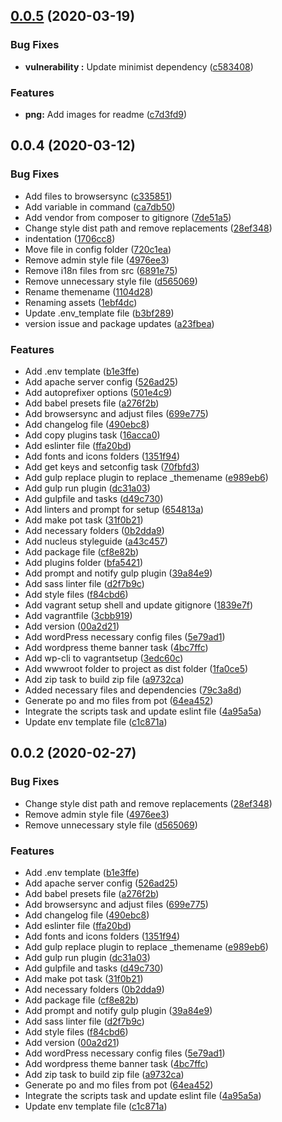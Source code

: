 <a name="0.0.5"></a>
## [0.0.5](https://github.com/marcoris/gulp-wordpress/compare/v0.0.4...v0.0.5) (2020-03-19)


### Bug Fixes

* **vulnerability :** Update minimist dependency ([c583408](https://github.com/marcoris/gulp-wordpress/commit/c583408))


### Features

* **png:** Add images for readme ([c7d3fd9](https://github.com/marcoris/gulp-wordpress/commit/c7d3fd9))



<a name="0.0.4"></a>
## 0.0.4 (2020-03-12)


### Bug Fixes

* Add files to browsersync ([c335851](https://github.com/marcoris/gulp-wordpress/commit/c335851))
* Add variable in command ([ca7db50](https://github.com/marcoris/gulp-wordpress/commit/ca7db50))
* Add vendor from composer to gitignore ([7de51a5](https://github.com/marcoris/gulp-wordpress/commit/7de51a5))
* Change style dist path and remove replacements ([28ef348](https://github.com/marcoris/gulp-wordpress/commit/28ef348))
* indentation ([1706cc8](https://github.com/marcoris/gulp-wordpress/commit/1706cc8))
* Move file in config folder ([720c1ea](https://github.com/marcoris/gulp-wordpress/commit/720c1ea))
* Remove admin style file ([4976ee3](https://github.com/marcoris/gulp-wordpress/commit/4976ee3))
* Remove i18n files from src ([6891e75](https://github.com/marcoris/gulp-wordpress/commit/6891e75))
* Remove unnecessary style file ([d565069](https://github.com/marcoris/gulp-wordpress/commit/d565069))
* Rename themename ([1104d28](https://github.com/marcoris/gulp-wordpress/commit/1104d28))
* Renaming assets ([1ebf4dc](https://github.com/marcoris/gulp-wordpress/commit/1ebf4dc))
* Update .env_template file ([b3bf289](https://github.com/marcoris/gulp-wordpress/commit/b3bf289))
* version issue and package updates ([a23fbea](https://github.com/marcoris/gulp-wordpress/commit/a23fbea))


### Features

* Add .env template ([b1e3ffe](https://github.com/marcoris/gulp-wordpress/commit/b1e3ffe))
* Add apache server config ([526ad25](https://github.com/marcoris/gulp-wordpress/commit/526ad25))
* Add autoprefixer options ([501e4c9](https://github.com/marcoris/gulp-wordpress/commit/501e4c9))
* Add babel presets file ([a276f2b](https://github.com/marcoris/gulp-wordpress/commit/a276f2b))
* Add browsersync and adjust files ([699e775](https://github.com/marcoris/gulp-wordpress/commit/699e775))
* Add changelog file ([490ebc8](https://github.com/marcoris/gulp-wordpress/commit/490ebc8))
* Add copy plugins task ([16acca0](https://github.com/marcoris/gulp-wordpress/commit/16acca0))
* Add eslinter file ([ffa20bd](https://github.com/marcoris/gulp-wordpress/commit/ffa20bd))
* Add fonts and icons folders ([1351f94](https://github.com/marcoris/gulp-wordpress/commit/1351f94))
* Add get keys and setconfig task ([70fbfd3](https://github.com/marcoris/gulp-wordpress/commit/70fbfd3))
* Add gulp replace plugin to replace _themename ([e989eb6](https://github.com/marcoris/gulp-wordpress/commit/e989eb6))
* Add gulp run plugin ([dc31a03](https://github.com/marcoris/gulp-wordpress/commit/dc31a03))
* Add gulpfile and tasks ([d49c730](https://github.com/marcoris/gulp-wordpress/commit/d49c730))
* Add linters and prompt for setup ([654813a](https://github.com/marcoris/gulp-wordpress/commit/654813a))
* Add make pot task ([31f0b21](https://github.com/marcoris/gulp-wordpress/commit/31f0b21))
* Add necessary folders ([0b2dda9](https://github.com/marcoris/gulp-wordpress/commit/0b2dda9))
* Add nucleus styleguide ([a43c457](https://github.com/marcoris/gulp-wordpress/commit/a43c457))
* Add package file ([cf8e82b](https://github.com/marcoris/gulp-wordpress/commit/cf8e82b))
* Add plugins folder ([bfa5421](https://github.com/marcoris/gulp-wordpress/commit/bfa5421))
* Add prompt and notify gulp plugin ([39a84e9](https://github.com/marcoris/gulp-wordpress/commit/39a84e9))
* Add sass linter file ([d2f7b9c](https://github.com/marcoris/gulp-wordpress/commit/d2f7b9c))
* Add style files ([f84cbd6](https://github.com/marcoris/gulp-wordpress/commit/f84cbd6))
* Add vagrant setup shell and update gitignore ([1839e7f](https://github.com/marcoris/gulp-wordpress/commit/1839e7f))
* Add vagrantfile ([3cbb919](https://github.com/marcoris/gulp-wordpress/commit/3cbb919))
* Add version ([00a2d21](https://github.com/marcoris/gulp-wordpress/commit/00a2d21))
* Add wordPress necessary config files ([5e79ad1](https://github.com/marcoris/gulp-wordpress/commit/5e79ad1))
* Add wordpress theme banner task ([4bc7ffc](https://github.com/marcoris/gulp-wordpress/commit/4bc7ffc))
* Add wp-cli to vagrantsetup ([3edc60c](https://github.com/marcoris/gulp-wordpress/commit/3edc60c))
* Add wwwroot folder to project as dist folder ([1fa0ce5](https://github.com/marcoris/gulp-wordpress/commit/1fa0ce5))
* Add zip task to build zip file ([a9732ca](https://github.com/marcoris/gulp-wordpress/commit/a9732ca))
* Added necessary files and dependencies ([79c3a8d](https://github.com/marcoris/gulp-wordpress/commit/79c3a8d))
* Generate po and mo files from pot ([64ea452](https://github.com/marcoris/gulp-wordpress/commit/64ea452))
* Integrate the scripts task and update eslint file ([4a95a5a](https://github.com/marcoris/gulp-wordpress/commit/4a95a5a))
* Update env template file ([c1c871a](https://github.com/marcoris/gulp-wordpress/commit/c1c871a))



<a name="0.0.3"></a>
## 0.0.2 (2020-02-27)


### Bug Fixes

* Change style dist path and remove replacements ([28ef348](https://github.com/marcoris/gulp-wordpress/commit/28ef348))
* Remove admin style file ([4976ee3](https://github.com/marcoris/gulp-wordpress/commit/4976ee3))
* Remove unnecessary style file ([d565069](https://github.com/marcoris/gulp-wordpress/commit/d565069))


### Features

* Add .env template ([b1e3ffe](https://github.com/marcoris/gulp-wordpress/commit/b1e3ffe))
* Add apache server config ([526ad25](https://github.com/marcoris/gulp-wordpress/commit/526ad25))
* Add babel presets file ([a276f2b](https://github.com/marcoris/gulp-wordpress/commit/a276f2b))
* Add browsersync and adjust files ([699e775](https://github.com/marcoris/gulp-wordpress/commit/699e775))
* Add changelog file ([490ebc8](https://github.com/marcoris/gulp-wordpress/commit/490ebc8))
* Add eslinter file ([ffa20bd](https://github.com/marcoris/gulp-wordpress/commit/ffa20bd))
* Add fonts and icons folders ([1351f94](https://github.com/marcoris/gulp-wordpress/commit/1351f94))
* Add gulp replace plugin to replace _themename ([e989eb6](https://github.com/marcoris/gulp-wordpress/commit/e989eb6))
* Add gulp run plugin ([dc31a03](https://github.com/marcoris/gulp-wordpress/commit/dc31a03))
* Add gulpfile and tasks ([d49c730](https://github.com/marcoris/gulp-wordpress/commit/d49c730))
* Add make pot task ([31f0b21](https://github.com/marcoris/gulp-wordpress/commit/31f0b21))
* Add necessary folders ([0b2dda9](https://github.com/marcoris/gulp-wordpress/commit/0b2dda9))
* Add package file ([cf8e82b](https://github.com/marcoris/gulp-wordpress/commit/cf8e82b))
* Add prompt and notify gulp plugin ([39a84e9](https://github.com/marcoris/gulp-wordpress/commit/39a84e9))
* Add sass linter file ([d2f7b9c](https://github.com/marcoris/gulp-wordpress/commit/d2f7b9c))
* Add style files ([f84cbd6](https://github.com/marcoris/gulp-wordpress/commit/f84cbd6))
* Add version ([00a2d21](https://github.com/marcoris/gulp-wordpress/commit/00a2d21))
* Add wordPress necessary config files ([5e79ad1](https://github.com/marcoris/gulp-wordpress/commit/5e79ad1))
* Add wordpress theme banner task ([4bc7ffc](https://github.com/marcoris/gulp-wordpress/commit/4bc7ffc))
* Add zip task to build zip file ([a9732ca](https://github.com/marcoris/gulp-wordpress/commit/a9732ca))
* Generate po and mo files from pot ([64ea452](https://github.com/marcoris/gulp-wordpress/commit/64ea452))
* Integrate the scripts task and update eslint file ([4a95a5a](https://github.com/marcoris/gulp-wordpress/commit/4a95a5a))
* Update env template file ([c1c871a](https://github.com/marcoris/gulp-wordpress/commit/c1c871a))



